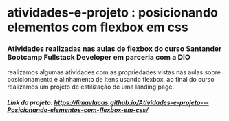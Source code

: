 # atividades-e-projeto : posicionando elementos com flexbox em css

### Atividades realizadas nas aulas de flexbox do curso Santander Bootcamp Fullstack Developer em parceria com a DIO

realizamos algumas atividades com as propriedades vistas nas aulas sobre posicionamento e alinhamento de itens usando flexbox, ao final do curso realizamos um projeto de estilização de uma landing page.

##### Link do projeto: https://limavlucas.github.io/Atividades-e-projeto---Posicionando-elementos-com-flexbox-em-css/
